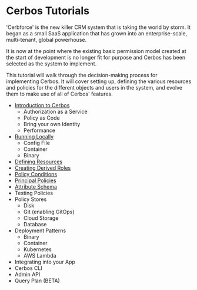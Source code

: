 # Cerbos Tutorials

'Cerbforce' is the new killer CRM system that is taking the world by storm. It began as a small SaaS application that has grown into an enterprise-scale, multi-tenant, global powerhouse.

It is now at the point where the existing basic permission model created at the start of development is no longer fit for purpose and Cerbos has been selected as the system to implement.

This tutorial will walk through the decision-making process for implementing Cerbos. It will cover setting up, defining the various resources and policies for the different objects and users in the system, and evolve them to make use of all of Cerbos' features.

- [Introduction to Cerbos](01-introduction-to-cerbos/README.md)
  - Authorization as a Service
  - Policy as Code
  - Bring your own Identity
  - Performance
- [Running Locally](02-running-locally/README.md)
  - Config File
  - Container
  - Binary
- [Defining Resources](03-resource-defintion/README.md)
- [Creating Derived Roles]()
- [Policy Conditions]()
- [Principal Policies]()
- [Attribute Schema]()
- Testing Policies
- Policy Stores
  - Disk
  - Git (enabling GitOps)
  - Cloud Storage
  - Database 
- Deployment Patterns
  - Binary
  - Container
  - Kubernetes
  - AWS Lambda
- Integrating into your App
- Cerbos CLI
- Admin API
- Query Plan (BETA)
